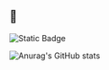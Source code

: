 ## 👾

![Static Badge](https://img.shields.io/badge/:badgeContent)


![Anurag's GitHub stats](https://github-readme-stats.vercel.app/api?username=yanggengjelly&show_icons=true&theme=transparent)
